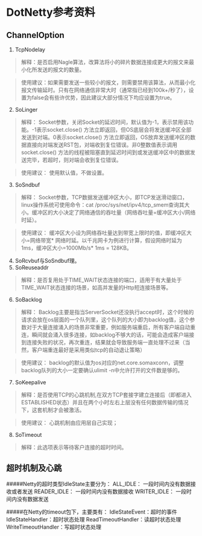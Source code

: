 # DotNetty参考资料

## ChannelOption
1. TcpNodelay
> 解释：是否启用Nagle算法，改算法将小的碎片数据连接成更大的报文来最小化所发送的报文的数量。

> 使用建议：如果需要发送一些较小的报文，则需要禁用该算法，从而最小化报文传输延时。只有在网络通信非常大时（通常指已经到100k+/秒了），设置为false会有些许优势，因此建议大部分情况下均应设置为true。
2. SoLinger
> 解释： Socket参数，关闭Socket的延迟时间，默认值为-1，表示禁用该功能。-1表示socket.close() 方法立即返回，但OS底层会将发送缓冲区全部发送到对端。0表示socket.close() 方法立即返回，OS放弃发送缓冲区的数据直接向对端发送RST包，对端收到复位错误。非0整数值表示调用socket.close() 方法的线程被阻塞直到延迟时间到或发送缓冲区中的数据发送完毕，若超时，则对端会收到复位错误。

> 使用建议： 使用默认值，不做设置。
3. SoSndbuf
> 解释： Socket参数，TCP数据发送缓冲区大小，即TCP发送滑动窗口，linux操作系统可使用命令：cat /proc/sys/net/ipv4/tcp_smem查询其大小。缓冲区的大小决定了网络通信的吞吐量（网络吞吐量=缓冲区大小/网络时延）。

> 使用建议： 缓冲区大小设为网络吞吐量达到带宽上限时的值，即缓冲区大小=网络带宽* 网络时延。以千兆网卡为例进行计算，假设网络时延为1ms，缓冲区大小=1000Mb/s* 1ms = 128KB。
4. SoRcvbuf与SoSndbuf理。
5. SoReuseaddr
> 解释：是否复用处于TIME_WAIT状态连接的端口，适用于有大量处于TIME_WAIT状态连接的场景，如高并发量的Http短连接场景等。
6. SoBacklog
> 解释： Backlog主要是指当ServerSocket还没执行accept时，这个时候的请求会放在os层面的一个队列里，这个队列的大小即为backlog值，这个参数对于大量连接涌入的场景非常重要，例如服务端重启，所有客户端自动重连，瞬间就会涌入很多连接，如backlog不够大的话，可能会造成客户端接到连接失败的状况，再次重连，结果就会导致服务端一直处理不过来（当然，客户端重连最好是采用类似tcp的自动退让策略）

> 使用建议： backlog的默认值为os对应的net.core.somaxconn，调整backlog队列的大小一定要确认ulimit -n中允许打开的文件数是够的。

7. SoKeepalive
> 解释：是否使用TCP的心跳机制,在双方TCP套接字建立连接后（即都进入ESTABLISHED状态）并且在两个小时左右上层没有任何数据传输的情况下，这套机制才会被激活。

> 使用建议： 心跳机制由应用层自己实现；

8. SoTimeout
> 解释：此选项表示等待客户连接的超时时间。

## 超时机制及心跳

#####Netty的超时类型IdleState主要分为：
ALL_IDLE： 一段时间内没有数据接收或者发送
READER_IDLE： 一段时间内没有数据接收
WRITER_IDLE： 一段时间内没有数据发送

#####在Netty的timeout包下，主要类有：
IdleStateEvent：超时的事件
IdleStateHandler：超时状态处理
ReadTimeoutHandler：读超时状态处理
WriteTimeoutHandler：写超时状态处理

